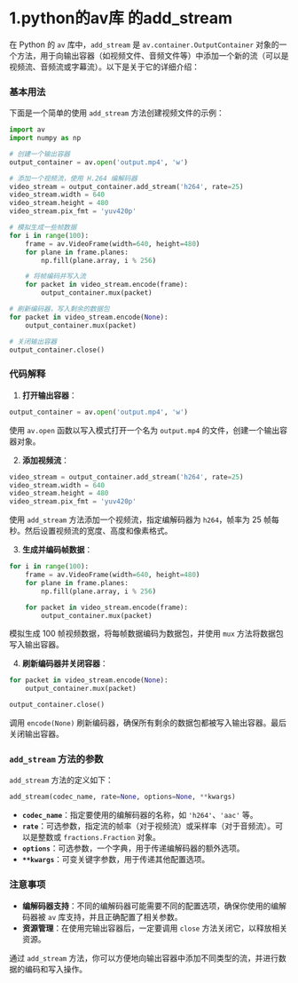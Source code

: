 # 1.python的av库 的add_stream

在 Python 的 `av` 库中，`add_stream` 是 `av.container.OutputContainer` 对象的一个方法，用于向输出容器（如视频文件、音频文件等）中添加一个新的流（可以是视频流、音频流或字幕流）。以下是关于它的详细介绍：

### 基本用法
下面是一个简单的使用 `add_stream` 方法创建视频文件的示例：
```python
import av
import numpy as np

# 创建一个输出容器
output_container = av.open('output.mp4', 'w')

# 添加一个视频流，使用 H.264 编解码器
video_stream = output_container.add_stream('h264', rate=25)
video_stream.width = 640
video_stream.height = 480
video_stream.pix_fmt = 'yuv420p'

# 模拟生成一些帧数据
for i in range(100):
    frame = av.VideoFrame(width=640, height=480)
    for plane in frame.planes:
        np.fill(plane.array, i % 256)

    # 将帧编码并写入流
    for packet in video_stream.encode(frame):
        output_container.mux(packet)

# 刷新编码器，写入剩余的数据包
for packet in video_stream.encode(None):
    output_container.mux(packet)

# 关闭输出容器
output_container.close()
```
### 代码解释
1. **打开输出容器**：
```python
output_container = av.open('output.mp4', 'w')
```
使用 `av.open` 函数以写入模式打开一个名为 `output.mp4` 的文件，创建一个输出容器对象。

2. **添加视频流**：
```python
video_stream = output_container.add_stream('h264', rate=25)
video_stream.width = 640
video_stream.height = 480
video_stream.pix_fmt = 'yuv420p'
```
使用 `add_stream` 方法添加一个视频流，指定编解码器为 `h264`，帧率为 25 帧每秒。然后设置视频流的宽度、高度和像素格式。

3. **生成并编码帧数据**：
```python
for i in range(100):
    frame = av.VideoFrame(width=640, height=480)
    for plane in frame.planes:
        np.fill(plane.array, i % 256)

    for packet in video_stream.encode(frame):
        output_container.mux(packet)
```
模拟生成 100 帧视频数据，将每帧数据编码为数据包，并使用 `mux` 方法将数据包写入输出容器。

4. **刷新编码器并关闭容器**：
```python
for packet in video_stream.encode(None):
    output_container.mux(packet)

output_container.close()
```
调用 `encode(None)` 刷新编码器，确保所有剩余的数据包都被写入输出容器。最后关闭输出容器。

### `add_stream` 方法的参数
`add_stream` 方法的定义如下：
```python
add_stream(codec_name, rate=None, options=None, **kwargs)
```
- **`codec_name`**：指定要使用的编解码器的名称，如 `'h264'`、`'aac'` 等。
- **`rate`**：可选参数，指定流的帧率（对于视频流）或采样率（对于音频流）。可以是整数或 `fractions.Fraction` 对象。
- **`options`**：可选参数，一个字典，用于传递编解码器的额外选项。
- **`**kwargs`**：可变关键字参数，用于传递其他配置选项。

### 注意事项
- **编解码器支持**：不同的编解码器可能需要不同的配置选项，确保你使用的编解码器被 `av` 库支持，并且正确配置了相关参数。
- **资源管理**：在使用完输出容器后，一定要调用 `close` 方法关闭它，以释放相关资源。

通过 `add_stream` 方法，你可以方便地向输出容器中添加不同类型的流，并进行数据的编码和写入操作。